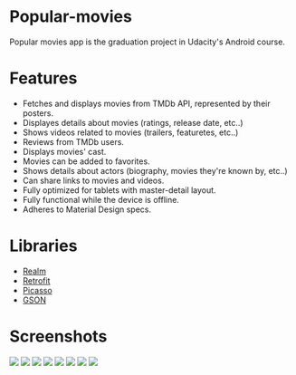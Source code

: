# Popular-movies
Popular movies app is the graduation project in Udacity's Android course.

# Features
- Fetches and displays movies from TMDb API, represented by their posters.
- Displayes details about movies (ratings, release date, etc..)
- Shows videos related to movies (trailers, featuretes, etc..)
- Reviews from TMDb users.
- Displays movies' cast.
- Movies can be added to favorites.
- Shows details about actors (biography, movies they're known by, etc..)
- Can share links to movies and videos.
- Fully optimized for tablets with master-detail layout.
- Fully functional while the device is offline.
- Adheres to Material Design specs.

# Libraries
* [Realm] 
* [Retrofit]
* [Picasso]
* [GSON]

[Realm]: <https://github.com/realm/realm-cocoa>
[Retrofit]: <https://github.com/square/retrofit>
[Picasso]: <https://github.com/square/picasso>
[GSON]: <https://github.com/google/gson>

# Screenshots
![](/screenshots/movies_favorites_phone_portrait_framed.png)
![](/screenshots/movies_favorites_phone_landscape_framed.png)
![](/screenshots/movies_details_phone_portrait_framed.png)
![](/screenshots/movies_details_2_phone_portrait_framed.png)
![](/screenshots/movies_details_3_phone_portrait_framed.png)
![](/screenshots/movies_person_details_peek_phone_portrait_framed.png)
![](/screenshots/movies_person_details_full_phone_portrait_framed.png)
![](/screenshots/movies_popular_tablet_landscape_framed.png)